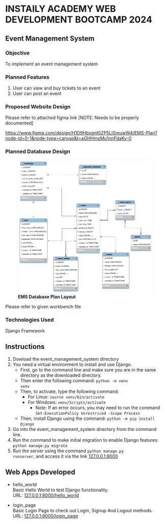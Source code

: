# INSTAILY ACADEMY WEB DEVELOPMENT BOOTCAMP 2024
## Event Management System

### Objective

To implement an event management system 

### Planned Features

1. User can view and buy tickets to an event 
2. User can post an event

### Proposed Website Design

Please refer to attached figma link [NOTE: Needs to be properly documented]

https://www.figma.com/design/H1D9Hbsgnt0ZP5LiSmuwW4/EMS-Plan?node-id=0-1&node-type=canvas&t=aGHHmzMu1nnFdaKv-0

### Planned Database Design

<figure>
    <img src = "_doc_pics/ems_database_plan.png" alt = "EMS Database Plan Layout">
    <figcaption><b>EMS Database Plan Layout</b></figcaption>
</figure>

Please refer to given workbench file

### Technologies Used

Django Framework

## Instructions

1. Dowload the event_management_system directory
2. You need a virtual environment to install and use Django.
    - First, go to the command line and make sure you are in the same directory as the downloaded directory.
    - Then enter the following command: <code>python -m venv venv</code>
    - Then, to activate, type the following command: 
        + For Linux: <code>source venv/bin/activate</code>
        + For Windows: <code>venv/Scripts/activate</code>
            - Note: If an error occurs, you may need to run the command <code>Set-ExecutionPolicy Unrestriced -Scope Process</code>
    - Then, install Django using the command: <code>python -m pip install Django</code>
3. Go into the event_management_system directory from the command line.
4. Run the command to make initial migration to enable Django features: <code>python manage.py migrate</code>    
5. Run the server using the command <code>python manage.py runserver</code>, and access it via the link <a href = "127.0.0.1:8000">127.0.0.1:8000</a>

## Web Apps Developed

+ hello_world<br>
Basic Hello World to test Django functionality.<br>
URL: <a href = "127.0.0.1:8000/hello_world">127.0.0.1:8000/hello_world</a>

+ login_page<br>
Basic Login Page to check out Login, Signup And Logout methods.<br>
URL: <a href = "127.0.0.1:8000/login_page">127.0.0.1:8000/login_page</a>
